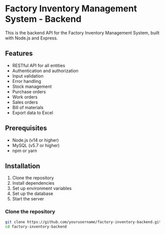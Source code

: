 # Factory Inventory Management System - Backend

This is the backend API for the Factory Inventory Management System, built with Node.js and Express.

## Features

- RESTful API for all entities
- Authentication and authorization
- Input validation
- Error handling
- Stock management
- Purchase orders
- Work orders
- Sales orders
- Bill of materials
- Export data to Excel

## Prerequisites

- Node.js (v14 or higher)
- MySQL (v5.7 or higher)
- npm or yarn

## Installation

1. Clone the repository
2. Install dependencies
3. Set up environment variables
4. Set up the database
5. Start the server

### Clone the repository

```bash
git clone https://github.com/yourusername/factory-inventory-backend.git
cd factory-inventory-backend